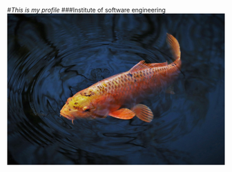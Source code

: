 #*This is my profile*
###Institute of software engineering
![Image of fish](assets/images/animal-6149183_1280.jpg)